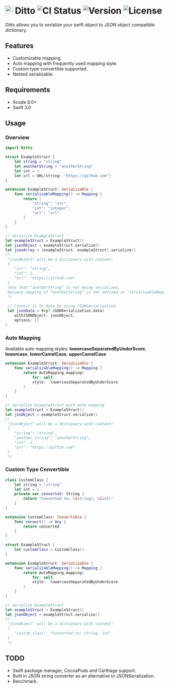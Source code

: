 # <img src="https://cloud.githubusercontent.com/assets/1491282/18335864/2b8501d6-75b5-11e6-8bf5-276fe60792b0.png" height="26" width="24"> Ditto ![CI Status](https://travis-ci.org/kevin0571/Ditto.svg?branch=master) ![Version](http://img.shields.io/cocoapods/v/Ditto-Swift.svg?style=flag) ![License](https://img.shields.io/cocoapods/l/Ditto-Swift.svg?style=flag)
Ditto allows you to serialize your swift object to JSON object compatible dictionary.

## Features
- Customizable mapping.
- Auto mapping with frequently used mapping style.
- Custom type convertible supported.
- Nested serializable.

## Requirements
- Xcode 8.0+
- Swift 3.0

## Usage

### Overview
```swift
import Ditto

struct ExampleStruct {
    let string = "string"
    let anotherString = "anotherString"
    let int = 1
    let url = URL(string: "https://github.com")
}

extension ExampleStruct: Serializable {
    func serializableMapping() -> Mapping {
        return [
            "string": "str",
            "int": "integer",
            "url": "url"
        ]
    }
}

// Serialize ExampleStruct
let exampleStruct = ExampleStruct()
let jsonObject = exampleStruct.serialize()
let jsonArray = [exampleStruct, exampleStruct].serialize()
/*
 "jsonObject" will be a dictionary with content:
 [
    "str": "string",
    "int": 1,
    "url": "https://github.com"
 ]
 note that "anotherString" is not being serialized,
 becuase mapping of "anotherString" is not defined in "serializableMapping".
 */
 
 // Convert it to data by using JSONSerialization
 let jsonData = try? JSONSerialization.data(
    withJSONObject: jsonObject, 
    options: []
)
```

### Auto Mapping
Available auto mapping styles: **lowercaseSeparatedByUnderScore**, **lowercase**, **lowerCamelCase**, **upperCamelCase**
```swift
extension ExampleStruct: Serializable {
    func serializableMapping() -> Mapping {
        return AutoMapping.mapping(
            for: self, 
            style: .lowercaseSeparatedByUnderScore
        )
    }
}

// Serialize ExampleStruct with auto mapping
let exampleStruct = ExampleStruct()
let jsnObject = exampleStruct.serialize()
/*
 "jsonObject" will be a dictionary with content:
 [
    "string": "string",
    "another_string": "anotherString",
    "int": 1,
    "url": "https://github.com"
 ]
 */
```

### Custom Type Convertible
```swift
class CustomClass {
    let string = "string"
    let int = 1
    private var converted: String {
        return "Converted to: \(string), \(int)"
    }
}

extension CustomClass: Convertible {
    func convert() -> Any {
        return converted
    }
}

struct ExampleStruct {
    let customClass = CustomClass()
}

extension ExampleStruct: Serializable {
    func serializableMapping() -> Mapping {
        return AutoMapping.mapping(
            for: self, 
            style: .lowercaseSeparatedByUnderScore
        )
    }
}

// Serialize ExampleStruct
let exampleStruct = ExampleStruct()
let jsonObject = exampleStruct.serialize()
/*
 "jsonObject" will be a dictionary with content:
 [
    "custom_class": "Converted to: string, int"
 ]
 */
```

## TODO
- Swift package manager, CocoaPods and Carthage support.
- Built in JSON string converter as an alternative to JSONSerialization.
- Benchmark.
